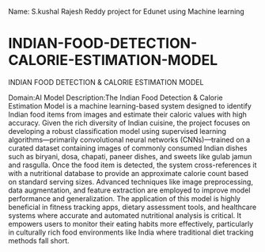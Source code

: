 Name: S.kushal Rajesh Reddy
project for Edunet using Machine learning
# INDIAN-FOOD-DETECTION-CALORIE-ESTIMATION-MODEL
INDIAN FOOD DETECTION & CALORIE ESTIMATION MODEL

Domain:AI Model
Description:The Indian Food Detection & Calorie Estimation Model is a machine learning-based system designed to identify Indian food items from images and estimate their caloric values with high accuracy. Given the rich diversity of Indian cuisine, the project focuses on developing a robust classification model using supervised learning algorithms—primarily convolutional neural networks (CNNs)—trained on a curated dataset containing images of commonly consumed Indian dishes such as biryani, dosa, chapati, paneer dishes, and sweets like gulab jamun and rasgulla.
Once the food item is detected, the system cross-references it with a nutritional database to provide an approximate calorie count based on standard serving sizes. Advanced techniques like image preprocessing, data augmentation, and feature extraction are employed to improve model performance and generalization. The application of this model is highly beneficial in fitness tracking apps, dietary assessment tools, and healthcare systems where accurate and automated nutritional analysis is critical. It empowers users to monitor their eating habits more effectively, particularly in culturally rich food environments like India where traditional diet tracking methods fall short.


